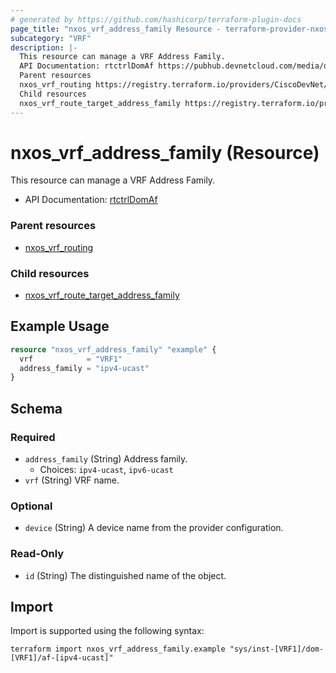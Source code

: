 ```yaml
---
# generated by https://github.com/hashicorp/terraform-plugin-docs
page_title: "nxos_vrf_address_family Resource - terraform-provider-nxos"
subcategory: "VRF"
description: |-
  This resource can manage a VRF Address Family.
  API Documentation: rtctrlDomAf https://pubhub.devnetcloud.com/media/dme-docs-10-2-2/docs/Routing%20and%20Forwarding/rtctrl:DomAf/
  Parent resources
  nxos_vrf_routing https://registry.terraform.io/providers/CiscoDevNet/nxos/latest/docs/resources/vrf_routing
  Child resources
  nxos_vrf_route_target_address_family https://registry.terraform.io/providers/CiscoDevNet/nxos/latest/docs/resources/vrf_route_target_address_family
---
```


# nxos_vrf_address_family (Resource)

This resource can manage a VRF Address Family.

- API Documentation: [rtctrlDomAf](https://pubhub.devnetcloud.com/media/dme-docs-10-2-2/docs/Routing%20and%20Forwarding/rtctrl:DomAf/)

### Parent resources

- [nxos_vrf_routing](https://registry.terraform.io/providers/CiscoDevNet/nxos/latest/docs/resources/vrf_routing)

### Child resources

- [nxos_vrf_route_target_address_family](https://registry.terraform.io/providers/CiscoDevNet/nxos/latest/docs/resources/vrf_route_target_address_family)

## Example Usage

```terraform
resource "nxos_vrf_address_family" "example" {
  vrf            = "VRF1"
  address_family = "ipv4-ucast"
}
```

<!-- schema generated by tfplugindocs -->
## Schema

### Required

- `address_family` (String) Address family.
  - Choices: `ipv4-ucast`, `ipv6-ucast`
- `vrf` (String) VRF name.

### Optional

- `device` (String) A device name from the provider configuration.

### Read-Only

- `id` (String) The distinguished name of the object.

## Import

Import is supported using the following syntax:

```shell
terraform import nxos_vrf_address_family.example "sys/inst-[VRF1]/dom-[VRF1]/af-[ipv4-ucast]"
```
